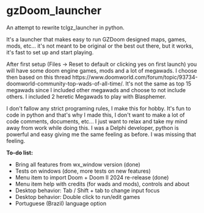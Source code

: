 # gzDoom_launcher
An attempt to rewrite tclgz_launcher in python. </br>
<p>
It's a launcher that makes easy to run GZDoom designed maps, games, mods, etc... it's not meant to be original or the best out there, but it works, it's fast to set up and start playing.
</p>
<p>
After first setup (Files -> Reset to default or clicking yes on first launch) you will have some doom engine games, mods and a lot of megawads. I choose then based on this thread https://www.doomworld.com/forum/topic/93734-doomworld-community-top-wads-of-all-time/. It's not the same as top 15 megawads since I included other megawads and choose to not include others. I included 2 heretic Megawads to play with Blasphemer.
</p>
<p>
I don't fallow any strict programing rules, I make this for hobby. It's fun to code in python and that's why I made this, I don't want to make a lot of code comments, documents, etc... I just want to relax and take my mind away from work while doing this. I was a Delphi developer, python is powerful and easy giving me the same feeling as before. I was missing that feeling.
</p>
<p>
<b>To-do list:</b>
<ul>
<li>Bring all features from wx_window version (done)</li>
<li>Tests on windows (done, more tests on new features)</li>
<li>Menu item to import Doom + Doom II 2024 re-release (done)</li>
<li>Menu item help with credits (for wads and mods), controls and about</li>
<li>Desktop behavior: Tab / Shift + tab to change input focus</li>
<li>Desktop behavior: Double click to run/edit games</li>
<li>Portuguese (Brazil) language option</li>
</ul>

